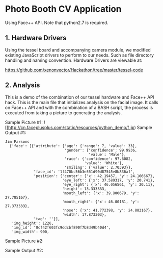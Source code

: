 # Photo Booth CV Application

Using Face++ API. Note that python2.7 is required.

## 1. Hardware Drivers
Using the tessel board and accompanying camera module, we modified existing JavaScript drivers to perform to our needs. Such as file directory handling and naming convention. Hardware Drivers are viewable at:

https://github.com/xenonvector/Hackathon/tree/master/tessel-code


## 2. Analysis
This is a demo of the combination of our tessel hardware and Face++ API hack. This is the main file that initializes analysis on the facial image. It calls on Face++ API and with the combination of a BASH script, the process is executed from taking a picture to generating the analysis.

Sample Picture #1:
![]http://cn.faceplusplus.com/static/resources/python_demo/1.jp)
Sample Output #1:
```
Jim Parsons
  {'face': [{'attribute': {'age': {'range': 7, 'value': 33},
                           'gender': {'confidence': 99.9936,
                                      'value': 'Male'},
                           'race': {'confidence': 97.6082,
                                    'value': 'White'},
                           'smiling': {'value': 2.70393}},
             'face_id': '1f470bc56b3e361d90d87545e8b836af',
             'position': {'center': {'x': 42.19457, 'y': 24.166667},
                          'eye_left': {'x': 37.580317, 'y': 20.741},
                          'eye_right': {'x': 46.056561, 'y': 20.11},
                          'height': 13.333333,
                          'mouth_left': {'x': 39.800679, 'y': 27.785167},
                          'mouth_right': {'x': 46.00181, 'y': 27.373333},
                          'nose': {'x': 41.772398, 'y': 24.882167},
                          'width': 17.873303},
             'tag': ''}],
   'img_height': 1220,
   'img_id': '0cf42f603fc9ddcbf890f7b8d49b40d4',
   'img_width': 900,
```
Sample Picture #2:

Sample Output #2:


